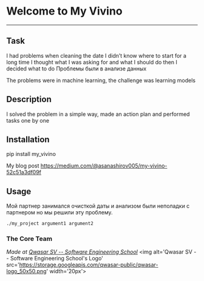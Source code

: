 # Welcome to My Vivino
***

## Task
I had problems when cleaning the date I didn’t know where to start for a long time I thought what I was asking for and what I should do then I decided what to do
Проблемы были в анализе данных


The problems were in machine learning, the challenge was learning models

## Description
I solved the problem in a simple way, made an action plan and performed tasks one by one

## Installation
pip install my_vivino

My blog post https://medium.com/@asanashirov005/my-vivino-52c51a3df09f
## Usage
Мой партнер занимался очисткой даты и анализом были неполадки с партнером но мы решили эту проблему.
```
./my_project argument1 argument2
```

### The Core Team


<span><i>Made at <a href='https://qwasar.io'>Qwasar SV -- Software Engineering School</a></i></span>
<span><img alt='Qwasar SV -- Software Engineering School's Logo' src='https://storage.googleapis.com/qwasar-public/qwasar-logo_50x50.png' width='20px'></span>
